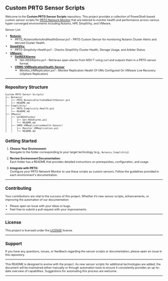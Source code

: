 <div style="font-size:9px;">

# Custom PRTG Sensor Scripts

Welcome to the **Custom PRTG Sensor Scripts** repository. This project provides a collection of PowerShell-based custom sensor scripts for [PRTG Network Monitor](https://www.paessler.com/prtg) that are tailored to monitor health and performance across various hyper-converged environments including Nutanix, HPE SimpliVity, and VMware.

<!-- SENSOR LIST START -->
Sensor List:
- **[Nutanix:](./Nutanix)**
  - *PRTG_NutanixAlertsAndHealthSensor.ps1* - PRTG Custom Sensor for monitoring Nutanix Cluster Alerts and derived Cluster Health.
- **[SimpliVity:](./SimpliVity)**
  - *PRTG-Simplivity-Health.ps1* - Checks SimpliVity Cluster Health, Storage Usage, and Arbiter Status.
- **[VMware:](./VMware)**
  - **[GetNSXAlarms](./VMware/GetNSXAlarms)**
    - *Get-NSXAlarms.ps1* - Retrieves open alarms from NSX-T using curl and outputs them in a PRTG sensor format.
  - **[VRMS-VMReplicationHealth-Sensor](./VMware/VRMS-VMReplicationHealth-Sensor)**
    - *Monitor_VMReplication.ps1* - Monitor Replication Health Of VMs Configured On VMware Live Recovery (vSphere Replication)

<!-- SENSOR LIST END -->
---
## Repository Structure
<!-- REPO STRUCTURE START -->
```
Custom-PRTG-Sensor-Scripts/
├── Nutanix/
│   ├── PRTG_NutanixAlertsAndHealthSensor.ps1
│   ├── README.md
├── SimpliVity/
│   ├── PRTG-Simplivity-Health.ps1
│   ├── README.md
├── VMware/
│   ├── GetNSXAlarms/
│   │   ├── Get-NSXAlarms.ps1
│   │   └── README.md
│   ├── VRMS-VMReplicationHealth-Sensor/
│   │   ├── Monitor_VMReplication.ps1
│   │   └── README.md
```

<!-- REPO STRUCTURE END -->

## Getting Started

1. **Choose Your Environment:**  
   Navigate to the folder corresponding to your target technology (e.g., `Nutanix`, `SimpliVity`).

2. **Review Environment Documentation:**  
   Each folder has a README that provides detailed instructions on prerequisites, configuration, and usage.

3. **Integrate with PRTG:**  
   Configure your PRTG Network Monitor to use these scripts as custom sensors. Follow the guidelines provided in each environment's documentation.
---
## Contributing
Your contributions are vital to the success of this project. Whether it’s new sensor scripts, enhancements, or improving the automation of our documentation:
- Please open an issue with your ideas or bugs.
- Feel free to submit a pull request with your improvements.

---
## License
This project is licensed under the [LICENSE](./LICENSE) license.

---

## Support
If you have any questions, issues, or feedback regarding the sensor scripts or documentation, please open an issue in this repository.

---

This README is designed to evolve with the project. As new sensor scripts for additional technologies are added, the document will be maintained either manually or through automation tools to ensure it consistently provides an up-to-date overview of capabilities. Suggestions for automating this process are welcome.

---
</div>
